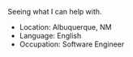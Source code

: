Seeing what I can help with.

- Location: Albuquerque, NM
- Language: English
- Occupation: Software Engineer